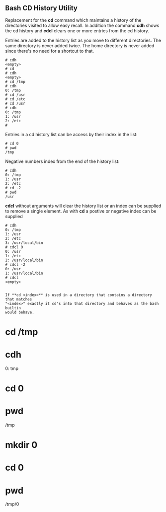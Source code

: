 Bash CD History Utility
-----------------------

Replacement for the **cd** command which maintains a history of the directories
visited to allow easy recall. In addition the command **cdh** shows the cd
history and **cdcl** clears one or more entries from the cd history.

Entries are added to the history list as you move to different directories. The
same directory is never added twice. The home directory is never added since
there's no need for a shortcut to that.

```
# cdh
<empty>
# cd
# cdh
<empty>
# cd /tmp
# cdh
0: /tmp
# cd /usr
# cd /etc
# cd /usr
# cdh
0: /tmp
1: /usr
2: /etc
#
```

Entries in a cd history list can be access by their index in the list:

```
# cd 0
# pwd
/tmp
```

Negative numbers index from the end of the history list:

```
# cdh
0: /tmp
1: /usr
2: /etc
# cd -2
# pwd
/usr
```

**cdcl** without arguments will clear the history list or an index can be
supplied to remove a single element. As with **cd** a postive or negative
index can be supplied

```
# cdh
0: /tmp
1: /usr
2: /etc
3: /usr/local/bin
# cdcl 0
0: /usr
1: /etc
2: /usr/local/bin
# cdcl -2
0: /usr
1: /usr/local/bin
# cdcl
<empty>


If **cd <index>** is used in a directory that contains a directory that matches
"<index>" exactly it cd's into that directory and behaves as the bash builtin
would behave.

```
# cd /tmp
# cdh
0: tmp
# cd 0
# pwd
/tmp
# mkdir 0
# cd 0
# pwd
/tmp/0
```
